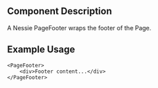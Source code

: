 Component Description
---------------------

A Nessie PageFooter wraps the footer of the Page.

Example Usage
-------------

	<PageFooter>
        <div>Footer content...</div>
    </PageFooter>
